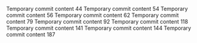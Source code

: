 Temporary commit content 44
Temporary commit content 54
Temporary commit content 56
Temporary commit content 62
Temporary commit content 79
Temporary commit content 92
Temporary commit content 118
Temporary commit content 141
Temporary commit content 144
Temporary commit content 187
